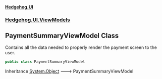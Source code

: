 #### [Hedgehog.UI](index.md 'index')
### [Hedgehog.UI.ViewModels](Hedgehog_UI_ViewModels.md 'Hedgehog.UI.ViewModels')
## PaymentSummaryViewModel Class
Contains all the data needed to properly render the payment screen to the user.  
```csharp
public class PaymentSummaryViewModel
```

Inheritance [System.Object](https://docs.microsoft.com/en-us/dotnet/api/System.Object 'System.Object') &#129106; PaymentSummaryViewModel  
